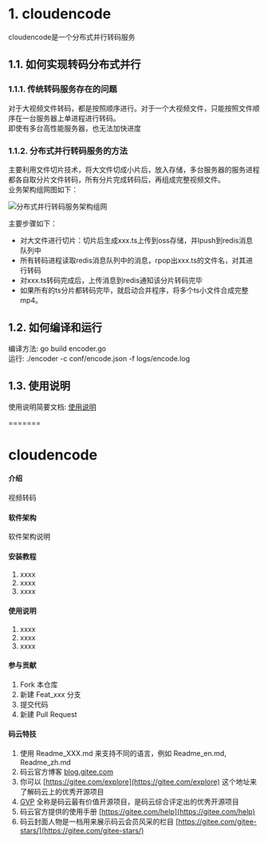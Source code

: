 ﻿# 1. cloudencode
cloudencode是一个分布式并行转码服务

## 1.1. 如何实现转码分布式并行

### 1.1.1. 传统转码服务存在的问题
对于大视频文件转码，都是按照顺序进行。对于一个大视频文件，只能按照文件顺序在一台服务器上单进程进行转码。<br/>
即使有多台高性能服务器，也无法加快进度

### 1.1.2. 分布式并行转码服务的方法
主要利用文件切片技术，将大文件切成小片后，放入存储，多台服务器的服务进程都各自取分片文件转码，所有分片完成转码后，再组成完整视频文件。<br/>
业务架构组网图如下：<br/>

![分布式并行转码服务架构组网](https://github.com/runner365/cloudencode/blob/master/doc/fenbushi.jpg)
<br/>

主要步骤如下：
* 对大文件进行切片：切片后生成xxx.ts上传到oss存储，并lpush到redis消息队列中
* 所有转码进程读取redis消息队列中的消息，rpop出xxx.ts的文件名，对其进行转码
* 对xxx.ts转码完成后，上传消息到redis通知该分片转码完毕
* 如果所有的ts分片都转码完毕，就启动合并程序，将多个ts小文件合成完整mp4。

## 1.2. 如何编译和运行
编译方法: go build encoder.go <br/>
运行: ./encoder -c conf/encode.json -f logs/encode.log

## 1.3. 使用说明
使用说明简要文档: [使用说明](https://github.com/runner365/cloudencode/blob/master/doc/howtouse.md)

=======
# cloudencode

#### 介绍
视频转码

#### 软件架构
软件架构说明


#### 安装教程

1. xxxx
2. xxxx
3. xxxx

#### 使用说明

1. xxxx
2. xxxx
3. xxxx

#### 参与贡献

1. Fork 本仓库
2. 新建 Feat_xxx 分支
3. 提交代码
4. 新建 Pull Request


#### 码云特技

1. 使用 Readme\_XXX.md 来支持不同的语言，例如 Readme\_en.md, Readme\_zh.md
2. 码云官方博客 [blog.gitee.com](https://blog.gitee.com)
3. 你可以 [https://gitee.com/explore](https://gitee.com/explore) 这个地址来了解码云上的优秀开源项目
4. [GVP](https://gitee.com/gvp) 全称是码云最有价值开源项目，是码云综合评定出的优秀开源项目
5. 码云官方提供的使用手册 [https://gitee.com/help](https://gitee.com/help)
6. 码云封面人物是一档用来展示码云会员风采的栏目 [https://gitee.com/gitee-stars/](https://gitee.com/gitee-stars/)
